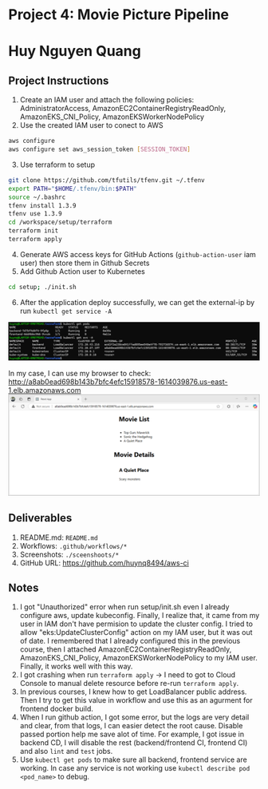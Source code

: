 # Project 4: Movie Picture Pipeline
# Huy Nguyen Quang

## Project Instructions
1. Create an IAM user and attach the following policies: AdministratorAccess, AmazonEC2ContainerRegistryReadOnly, AmazonEKS_CNI_Policy, AmazonEKSWorkerNodePolicy
2. Use the created IAM user to conect to AWS
  ```bash
  aws configure
  aws configure set aws_session_token [SESSION_TOKEN]
  ```
3. Use terraform to setup
  ```bash
  git clone https://github.com/tfutils/tfenv.git ~/.tfenv
  export PATH="$HOME/.tfenv/bin:$PATH"
  source ~/.bashrc
  tfenv install 1.3.9
  tfenv use 1.3.9
  cd /workspace/setup/terraform
  terraform init
  terraform apply
  ```
4. Generate AWS access keys for GitHub Actions (`github-action-user` iam user) then store them in Github Secrets
5. Add Github Action user to Kubernetes
  ```bash
  cd setup; ./init.sh
  ```
6. After the application deploy successfully, we can get the external-ip by run `kubectl get service -A`

  <img src="screenshots/get_external_ip.png" alt="drawing" width=800/>

  In my case, I can use my browser to check: http://a8ab0ead698b143b7bfc4efc15918578-1614039876.us-east-1.elb.amazonaws.com
  <img src="screenshots/results.png" alt="drawing" width=800/>

## Deliverables
1. README.md: `README.md`
2. Workflows: `.github/workflows/*`
2. Screenshots: `./sceenshoots/*`
3. GitHub URL: https://github.com/huynq8494/aws-ci

## Notes
1. I got "Unauthorized" error when run setup/init.sh even I already configure aws, update kubeconfig. Finally, I realize that, it came from my user in IAM don't have permision to update the cluster config. I tried to allow "eks:UpdateClusterConfig" action on my IAM user, but it was out of date. I remembered that I already configured this in the previous course, then I attached AmazonEC2ContainerRegistryReadOnly, AmazonEKS_CNI_Policy, AmazonEKSWorkerNodePolicy to my IAM user. Finally, it works well with this way.
2. I got crashing when run `terraform apply` -> I need to got to Cloud Console to manual delete resource before re-run `terraform apply`.
3. In previous courses, I knew how to get LoadBalancer public address. Then I try to get this value in workflow and use this as an agurment for frontend docker build.
4. When I run github action, I got some error, but the logs are very detail and clear, from that logs, I can easier detect the root cause. Disable passed portion help me save alot of time. For example, I got issue in backend CD, I will disable the rest (backend/frontend CI, frontend CI) and also `lint` and `test` jobs.
5. Use `kubectl get pods` to make sure all backend, frontend service are working. In case any service is not working use `kubectl describe pod <pod_name>` to debug.
